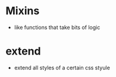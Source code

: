 # Mixins
- like functions that take bits of logic
# extend
- extend all styles of a certain css styule